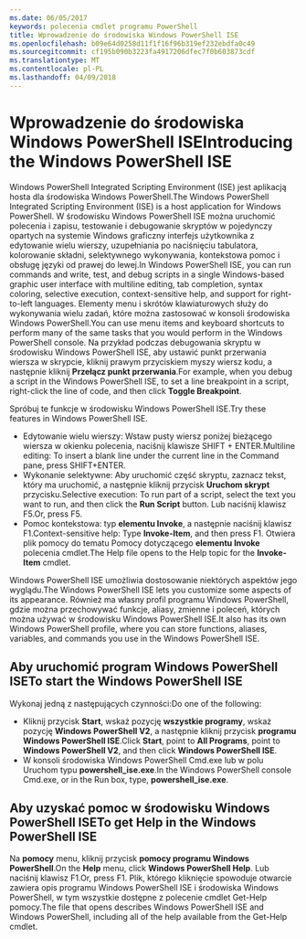 ```yaml
---
ms.date: 06/05/2017
keywords: polecenia cmdlet programu PowerShell
title: Wprowadzenie do środowiska Windows PowerShell ISE
ms.openlocfilehash: b09e64d0258d11f1f16f96b319ef232ebdfa0c49
ms.sourcegitcommit: cf195b090b3223fa4917206dfec7f0b603873cdf
ms.translationtype: MT
ms.contentlocale: pl-PL
ms.lasthandoff: 04/09/2018
---
```

# <a name="introducing-the-windows-powershell-ise"></a><span data-ttu-id="ac96f-103">Wprowadzenie do środowiska Windows PowerShell ISE</span><span class="sxs-lookup"><span data-stu-id="ac96f-103">Introducing the Windows PowerShell ISE</span></span>

<span data-ttu-id="ac96f-104">Windows PowerShell Integrated Scripting Environment (ISE) jest aplikacją hosta dla środowiska Windows PowerShell.</span><span class="sxs-lookup"><span data-stu-id="ac96f-104">The Windows PowerShell Integrated Scripting Environment (ISE) is a host application for Windows PowerShell.</span></span> <span data-ttu-id="ac96f-105">W środowisku Windows PowerShell ISE można uruchomić polecenia i zapisu, testowanie i debugowanie skryptów w pojedynczy opartych na systemie Windows graficzny interfejs użytkownika z edytowanie wielu wierszy, uzupełniania po naciśnięciu tabulatora, kolorowanie składni, selektywnego wykonywania, kontekstowa pomoc i obsługę języki od prawej do lewej.</span><span class="sxs-lookup"><span data-stu-id="ac96f-105">In Windows PowerShell ISE, you can run commands and write, test, and debug scripts in a single Windows-based graphic user interface with multiline editing, tab completion, syntax coloring, selective execution, context-sensitive help, and support for right-to-left languages.</span></span> <span data-ttu-id="ac96f-106">Elementy menu i skrótów klawiaturowych służy do wykonywania wielu zadań, które można zastosować w konsoli środowiska Windows PowerShell.</span><span class="sxs-lookup"><span data-stu-id="ac96f-106">You can use menu items and keyboard shortcuts to perform many of the same tasks that you would perform in the Windows PowerShell console.</span></span> <span data-ttu-id="ac96f-107">Na przykład podczas debugowania skryptu w środowisku Windows PowerShell ISE, aby ustawić punkt przerwania wiersza w skrypcie, kliknij prawym przyciskiem myszy wiersz kodu, a następnie kliknij **Przełącz punkt przerwania**.</span><span class="sxs-lookup"><span data-stu-id="ac96f-107">For example, when you debug a script in the Windows PowerShell ISE, to set a line breakpoint in a script, right-click the line of code, and then click **Toggle Breakpoint**.</span></span>

<span data-ttu-id="ac96f-108">Spróbuj te funkcje w środowisku Windows PowerShell ISE.</span><span class="sxs-lookup"><span data-stu-id="ac96f-108">Try these features in Windows PowerShell ISE.</span></span>

- <span data-ttu-id="ac96f-109">Edytowanie wielu wierszy: Wstaw pusty wiersz poniżej bieżącego wiersza w okienku polecenia, naciśnij klawisze SHIFT + ENTER.</span><span class="sxs-lookup"><span data-stu-id="ac96f-109">Multiline editing: To insert a blank line under the current line in the Command pane, press SHIFT+ENTER.</span></span>
- <span data-ttu-id="ac96f-110">Wykonanie selektywne: Aby uruchomić część skryptu, zaznacz tekst, który ma uruchomić, a następnie kliknij przycisk **Uruchom skrypt** przycisku.</span><span class="sxs-lookup"><span data-stu-id="ac96f-110">Selective execution: To run part of a script, select the text you want to run, and then click the **Run Script** button.</span></span> <span data-ttu-id="ac96f-111">Lub naciśnij klawisz F5.</span><span class="sxs-lookup"><span data-stu-id="ac96f-111">Or, press F5.</span></span>
- <span data-ttu-id="ac96f-112">Pomoc kontekstowa: typ **elementu Invoke**, a następnie naciśnij klawisz F1.</span><span class="sxs-lookup"><span data-stu-id="ac96f-112">Context-sensitive help: Type **Invoke-Item**, and then press F1.</span></span> <span data-ttu-id="ac96f-113">Otwiera plik pomocy do tematu Pomocy dotyczącego **elementu Invoke** polecenia cmdlet.</span><span class="sxs-lookup"><span data-stu-id="ac96f-113">The Help file opens to the Help topic for the **Invoke-Item** cmdlet.</span></span>

<span data-ttu-id="ac96f-114">Windows PowerShell ISE umożliwia dostosowanie niektórych aspektów jego wyglądu.</span><span class="sxs-lookup"><span data-stu-id="ac96f-114">The Windows PowerShell ISE lets you customize some aspects of its appearance.</span></span> <span data-ttu-id="ac96f-115">Również ma własny profil programu Windows PowerShell, gdzie można przechowywać funkcje, aliasy, zmienne i poleceń, których można używać w środowisku Windows PowerShell ISE.</span><span class="sxs-lookup"><span data-stu-id="ac96f-115">It also has its own Windows PowerShell profile, where you can store functions, aliases, variables, and commands you use in the Windows PowerShell ISE.</span></span>

## <a name="to-start-the-windows-powershell-ise"></a><span data-ttu-id="ac96f-116">Aby uruchomić program Windows PowerShell ISE</span><span class="sxs-lookup"><span data-stu-id="ac96f-116">To start the Windows PowerShell ISE</span></span>

<span data-ttu-id="ac96f-117">Wykonaj jedną z następujących czynności:</span><span class="sxs-lookup"><span data-stu-id="ac96f-117">Do one of the following:</span></span>

- <span data-ttu-id="ac96f-118">Kliknij przycisk **Start**, wskaż pozycję **wszystkie programy**, wskaż pozycję **Windows PowerShell V2**, a następnie kliknij przycisk **programu Windows PowerShell ISE**.</span><span class="sxs-lookup"><span data-stu-id="ac96f-118">Click **Start**, point to **All Programs**, point to **Windows PowerShell V2**, and then click **Windows PowerShell ISE**.</span></span>
- <span data-ttu-id="ac96f-119">W konsoli środowiska Windows PowerShell Cmd.exe lub w polu Uruchom typu **powershell_ise.exe**.</span><span class="sxs-lookup"><span data-stu-id="ac96f-119">In the Windows PowerShell console Cmd.exe, or in the Run box, type, **powershell_ise.exe**.</span></span>

## <a name="to-get-help-in-the-windows-powershell-ise"></a><span data-ttu-id="ac96f-120">Aby uzyskać pomoc w środowisku Windows PowerShell ISE</span><span class="sxs-lookup"><span data-stu-id="ac96f-120">To get Help in the Windows PowerShell ISE</span></span>

<span data-ttu-id="ac96f-121">Na **pomocy** menu, kliknij przycisk **pomocy programu Windows PowerShell**.</span><span class="sxs-lookup"><span data-stu-id="ac96f-121">On the **Help** menu, click **Windows PowerShell Help**.</span></span> <span data-ttu-id="ac96f-122">Lub naciśnij klawisz F1.</span><span class="sxs-lookup"><span data-stu-id="ac96f-122">Or, press F1.</span></span> <span data-ttu-id="ac96f-123">Plik, którego kliknięcie spowoduje otwarcie zawiera opis programu Windows PowerShell ISE i środowiska Windows PowerShell, w tym wszystkie dostępne z polecenie cmdlet Get-Help pomocy.</span><span class="sxs-lookup"><span data-stu-id="ac96f-123">The file that opens describes Windows PowerShell ISE and Windows PowerShell, including all of the help available from the Get-Help cmdlet.</span></span>